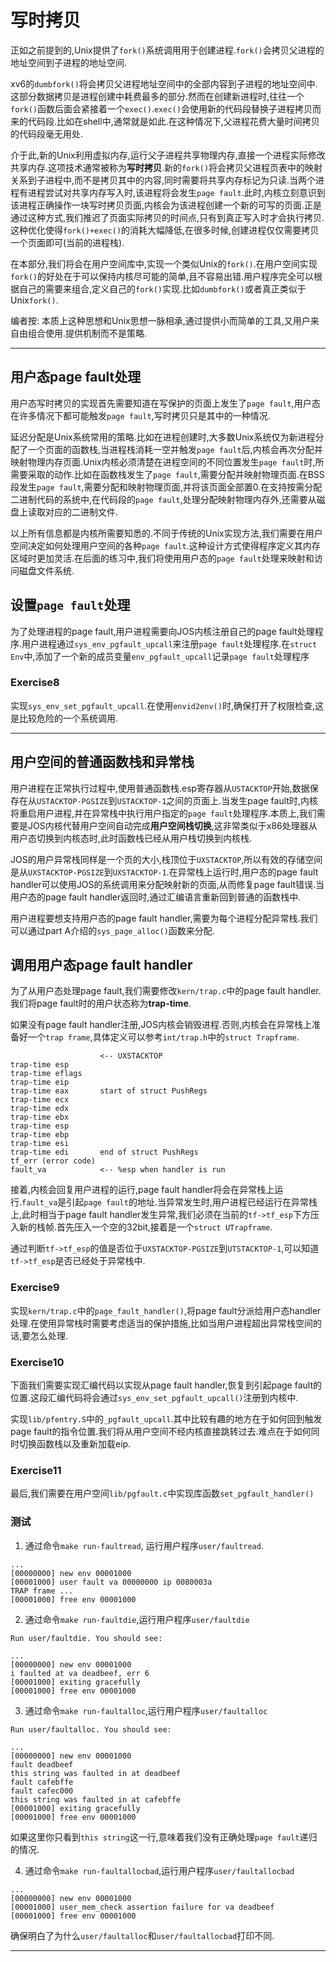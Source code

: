 # 写时拷贝
正如之前提到的,Unix提供了`fork()`系统调用用于创建进程.`fork()`会拷贝父进程的地址空间到子进程的地址空间.

xv6的`dumbfork()`将会拷贝父进程地址空间中的全部内容到子进程的地址空间中.这部分数据拷贝是进程创建中耗费最多的部分.然而在创建新进程时,往往一个`fork()`函数后面会紧接着一个`exec()`.`exec()`会使用新的代码段替换子进程拷贝而来的代码段.比如在shell中,通常就是如此.在这种情况下,父进程花费大量时间拷贝的代码段毫无用处.

介于此,新的Unix利用虚拟内存,运行父子进程共享物理内存,直接一个进程实际修改共享内存.这项技术通常被称为**写时拷贝**.新的`fork()`将会拷贝父进程页表中的映射关系到子进程中,而不是拷贝其中的内容,同时需要将共享内存标记为只读.当两个进程有进程尝试对共享内存写入时,该进程将会发生`page fault`.此时,内核立刻意识到该进程正确操作一块写时拷贝页面,内核会为该进程创建一个新的可写的页面.正是通过这种方式,我们推迟了页面实际拷贝的时间点,只有到真正写入时才会执行拷贝.这种优化使得`fork()+exec()`的消耗大幅降低,在很多时候,创建进程仅仅需要拷贝一个页面即可(当前的进程栈).

在本部分,我们将会在用户空间库中,实现一个类似Unix的`fork()`.在用户空间实现`fork()`的好处在于可以保持内核尽可能的简单,且不容易出错.用户程序完全可以根据自己的需要来组合,定义自己的`fork()`实现.比如`dumbfork()`或者真正类似于Unix`fork()`.

编者按: 本质上这种思想和Unix思想一脉相承,通过提供小而简单的工具,又用户来自由组合使用.提供机制而不是策略.

---

## 用户态page fault处理
用户态写时拷贝的实现首先需要知道在写保护的页面上发生了`page fault`,用户态在许多情况下都可能触发`page fault`,写时拷贝只是其中的一种情况.

延迟分配是Unix系统常用的策略.比如在进程创建时,大多数Unix系统仅为新进程分配了一个页面的函数栈,当进程栈消耗一空并触发`page fault`后,内核会再次分配并映射物理内存页面.Unix内核必须清楚在进程空间的不同位置发生`page fault`时,所需要采取的动作.比如在函数栈发生了`page fault`,需要分配并映射物理页面.在BSS段发生`page fault`,需要分配和映射物理页面,并将该页面全部置0.在支持按需分配二进制代码的系统中,在代码段的`page fault`,处理分配映射物理内存外,还需要从磁盘上读取对应的二进制文件.

以上所有信息都是内核所需要知悉的.不同于传统的Unix实现方法,我们需要在用户空间决定如何处理用户空间的各种`page fault`.这种设计方式使得程序定义其内存区域时更加灵活.在后面的练习中,我们将使用用户态的`page fault`处理来映射和访问磁盘文件系统.

## 设置`page fault`处理
为了处理进程的page fault,用户进程需要向JOS内核注册自己的page fault处理程序.用户进程通过`sys_env_pgfault_upcall`来注册`page fault`处理程序.在`struct Env`中,添加了一个新的成员变量`env_pgfault_upcall`记录`page fault`处理程序

### Exercise8
实现`sys_env_set_pgfault_upcall`.在使用`envid2env()`时,确保打开了权限检查,这是比较危险的一个系统调用.

---

## 用户空间的普通函数栈和异常栈
用户进程在正常执行过程中,使用普通函数栈.esp寄存器从`USTACKTOP`开始,数据保存在从`USTACKTOP-PGSIZE`到`USTACKTOP-1`之间的页面上.当发生page fault时,内核将重启用户进程,并在异常栈中执行用户指定的`page fault`处理程序.本质上,我们需要是JOS内核代替用户空间自动完成**用户空间栈切换**,这非常类似于x86处理器从用户态切换到内核态时,此时函数栈已经从用户栈切换到内核栈.

JOS的用户异常栈同样是一个页的大小,栈顶位于`UXSTACKTOP`,所以有效的存储空间是从`UXSTACKTOP-PGSIZE`到`UXSTACKTOP-1`.在异常栈上运行时,用户态的page fault handler可以使用JOS的系统调用来分配映射新的页面,从而修复page fault错误.当用户态的page fault handler返回时,通过汇编语言重新回到普通的函数栈中.

用户进程要想支持用户态的page fault handler,需要为每个进程分配异常栈.我们可以通过part A介绍的`sys_page_alloc()`函数来分配.

## 调用用户态page fault handler
为了从用户态处理page fault,我们需要修改`kern/trap.c`中的page fault handler.我们将page fault时的用户状态称为**trap-time**.

如果没有page fault handler注册,JOS内核会销毁进程.否则,内核会在异常栈上准备好一个`trap frame`,具体定义可以参考`int/trap.h`中的`struct Trapframe`.
```
                    <-- UXSTACKTOP
trap-time esp
trap-time eflags
trap-time eip
trap-time eax       start of struct PushRegs
trap-time ecx
trap-time edx
trap-time ebx
trap-time esp
trap-time ebp
trap-time esi
trap-time edi       end of struct PushRegs
tf_err (error code)
fault_va            <-- %esp when handler is run

```

接着,内核会回复用户进程的运行,page fault handler将会在异常栈上运行.`fault_va`是引起`page fault`的地址.当异常发生时,用户进程已经运行在异常栈上,此时相当于page fault handler发生异常,我们必须在当前的`tf->tf_esp`下方压入新的栈帧.首先压入一个空的32bit,接着是一个`struct UTrapframe`.

通过判断`tf->tf_esp`的值是否位于`UXSTACKTOP-PGSIZE`到`UTSTACKTOP-1`,可以知道`tf->tf_esp`是否已经处于异常栈中.

### Exercise9
实现`kern/trap.c`中的`page_fault_handler()`,将page fault分派给用户态handler处理.在使用异常栈时需要考虑适当的保护措施,比如当用户进程超出异常栈空间的话,要怎么处理.

### Exercise10
下面我们需要实现汇编代码以实现从page fault handler,恢复到引起page fault的位置.这段汇编代码将会通过`sys_env_set_pgfault_upcall()`注册到内核中.

实现`lib/pfentry.S`中的`_pgfault_upcall`.其中比较有趣的地方在于如何回到触发page fault的指令位置.我们将从用户空间不经内核直接跳转过去.难点在于如何同时切换函数栈以及重新加载eip.


### Exercise11
最后,我们需要在用户空间`lib/pgfault.c`中实现库函数`set_pgfault_handler()`

### 测试
1. 通过命令`make run-faultread`, 运行用户程序`user/faultread`.
```
...
[00000000] new env 00001000
[00001000] user fault va 00000000 ip 0080003a
TRAP frame ...
[00001000] free env 00001000
```
2. 通过命令`make run-faultdie`,运行用户程序`user/faultdie`
```
Run user/faultdie. You should see:

...
[00000000] new env 00001000
i faulted at va deadbeef, err 6
[00001000] exiting gracefully
[00001000] free env 00001000
```

3. 通过命令`make run-faultalloc`,运行用户程序`user/faultalloc`
```
Run user/faultalloc. You should see:

...
[00000000] new env 00001000
fault deadbeef
this string was faulted in at deadbeef
fault cafebffe
fault cafec000
this string was faulted in at cafebffe
[00001000] exiting gracefully
[00001000] free env 00001000
```
如果这里你只看到`this string`这一行,意味着我们没有正确处理`page fault`递归的情况.


4. 通过命令`make run-faultallocbad`,运行用户程序`user/faultallocbad`
```
...
[00000000] new env 00001000
[00001000] user_mem_check assertion failure for va deadbeef
[00001000] free env 00001000
```
确保明白了为什么`user/faultalloc`和`user/faultallocbad`打印不同.
































---

